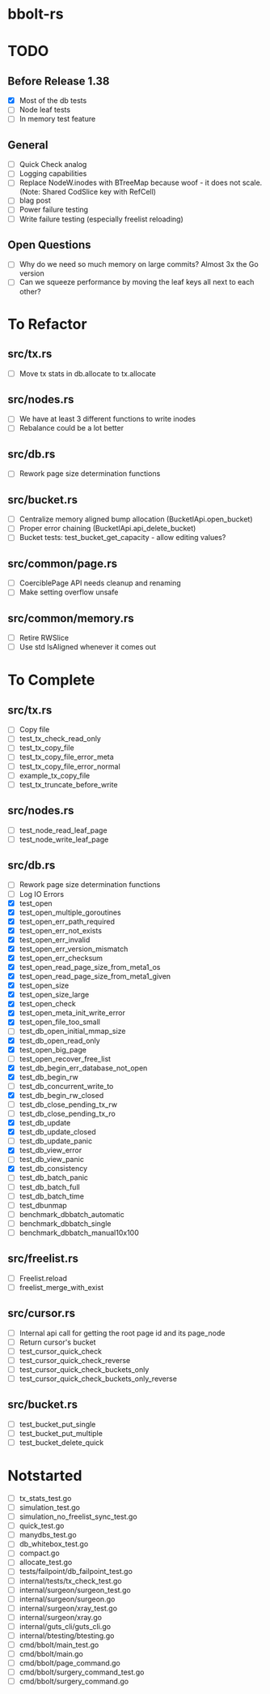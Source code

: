 bbolt-rs
=====

# TODO

## Before Release 1.38
- [x] Most of the db tests
- [ ] Node leaf tests
- [ ] In memory test feature

## General
- [ ] Quick Check analog
- [ ] Logging capabilities
- [ ] Replace NodeW.inodes with BTreeMap because woof - it does not scale. (Note: Shared CodSlice key with RefCell)
- [ ] blag post
- [ ] Power failure testing
- [ ] Write failure testing (especially freelist reloading)

## Open Questions
- [ ] Why do we need so much memory on large commits? Almost 3x the Go version
- [ ] Can we squeeze performance by moving the leaf keys all next to each other?

# To Refactor

## src/tx.rs
- [ ] Move tx stats in db.allocate to tx.allocate

## src/nodes.rs
- [ ] We have at least 3 different functions to write inodes
- [ ] Rebalance could be a lot better

## src/db.rs
- [ ] Rework page size determination functions

## src/bucket.rs
- [ ] Centralize memory aligned bump allocation (BucketIApi.open_bucket)
- [ ] Proper error chaining (BucketIApi.api_delete_bucket)
- [ ] Bucket tests: test_bucket_get_capacity - allow editing values?

## src/common/page.rs
- [ ] CoerciblePage API needs cleanup and renaming
- [ ] Make setting overflow unsafe

## src/common/memory.rs
- [ ] Retire RWSlice
- [ ] Use std IsAligned whenever it comes out

# To Complete

## src/tx.rs
- [ ] Copy file
- [ ] test_tx_check_read_only
- [ ] test_tx_copy_file
- [ ] test_tx_copy_file_error_meta
- [ ] test_tx_copy_file_error_normal
- [ ] example_tx_copy_file
- [ ] test_tx_truncate_before_write

## src/nodes.rs
- [ ] test_node_read_leaf_page
- [ ] test_node_write_leaf_page

## src/db.rs
- [ ] Rework page size determination functions
- [ ] Log IO Errors
- [x] test_open
- [x] test_open_multiple_goroutines
- [x] test_open_err_path_required
- [x] test_open_err_not_exists
- [x] test_open_err_invalid
- [x] test_open_err_version_mismatch
- [x] test_open_err_checksum
- [x] test_open_read_page_size_from_meta1_os
- [x] test_open_read_page_size_from_meta1_given
- [x] test_open_size
- [x] test_open_size_large
- [x] test_open_check
- [x] test_open_meta_init_write_error
- [x] test_open_file_too_small
- [ ] test_db_open_initial_mmap_size
- [x] test_db_open_read_only
- [x] test_open_big_page
- [ ] test_open_recover_free_list
- [x] test_db_begin_err_database_not_open
- [x] test_db_begin_rw
- [ ] test_db_concurrent_write_to
- [x] test_db_begin_rw_closed
- [ ] test_db_close_pending_tx_rw
- [ ] test_db_close_pending_tx_ro
- [x] test_db_update
- [x] test_db_update_closed
- [ ] test_db_update_panic
- [x] test_db_view_error
- [ ] test_db_view_panic
- [x] test_db_consistency
- [ ] test_db_batch_panic
- [ ] test_db_batch_full
- [ ] test_db_batch_time
- [ ] test_dbunmap
- [ ] benchmark_dbbatch_automatic
- [ ] benchmark_dbbatch_single
- [ ] benchmark_dbbatch_manual10x100

## src/freelist.rs
- [ ] Freelist.reload
- [ ] freelist_merge_with_exist

## src/cursor.rs
- [ ] Internal api call for getting the root page id and its page_node
- [ ] Return cursor's bucket
- [ ] test_cursor_quick_check
- [ ] test_cursor_quick_check_reverse
- [ ] test_cursor_quick_check_buckets_only
- [ ] test_cursor_quick_check_buckets_only_reverse

## src/bucket.rs
- [ ] test_bucket_put_single
- [ ] test_bucket_put_multiple
- [ ] test_bucket_delete_quick

# Notstarted
- [ ] tx_stats_test.go
- [ ] simulation_test.go
- [ ] simulation_no_freelist_sync_test.go
- [ ] quick_test.go
- [ ] manydbs_test.go
- [ ] db_whitebox_test.go
- [ ] compact.go
- [ ] allocate_test.go
- [ ] tests/failpoint/db_failpoint_test.go
- [ ] internal/tests/tx_check_test.go
- [ ] internal/surgeon/surgeon_test.go
- [ ] internal/surgeon/surgeon.go
- [ ] internal/surgeon/xray_test.go
- [ ] internal/surgeon/xray.go
- [ ] internal/guts_cli/guts_cli.go
- [ ] internal/btesting/btesting.go
- [ ] cmd/bbolt/main_test.go
- [ ] cmd/bbolt/main.go
- [ ] cmd/bbolt/page_command.go
- [ ] cmd/bbolt/surgery_command_test.go
- [ ] cmd/bbolt/surgery_command.go
